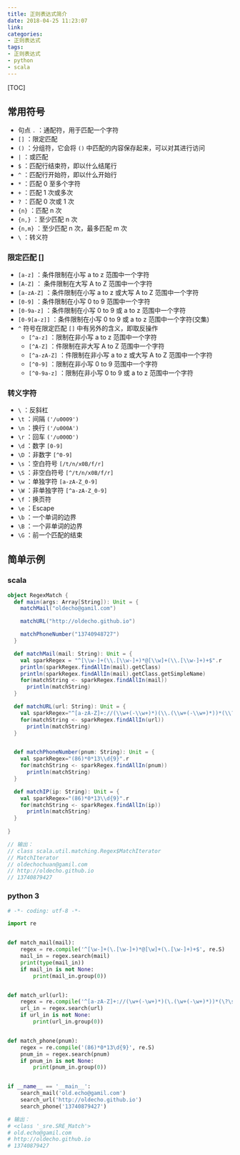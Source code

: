 ```yaml
---
title: 正则表达式简介
date: 2018-04-25 11:23:07
link:
categories:
- 正则表达式
tags:
- 正则表达式
- python
- scala
---
```


[TOC]

## 常用符号

- 句点 `.` ：通配符，用于匹配一个字符
- `[]` ：限定匹配
- `()` ：分组符，它会将 `()` 中匹配的内容保存起来，可以对其进行访问
- `|` ：或匹配
- `$` ：匹配行结束符，即以什么结尾行
- `^` ：匹配行开始符，即以什么开始行
- `*` ：匹配 0 至多个字符
- `+` ：匹配 1 次或多次
- `?` ：匹配 0 次或 1 次
- `{n}` ：匹配 n 次
- `{n,}` ：至少匹配 n 次
- `{n,m}` ：至少匹配 n 次，最多匹配 m 次
- `\` ：转义符

### 限定匹配 []

- `[a-z]` ：条件限制在小写 a to z 范围中一个字符
- `[A-Z]` ： 条件限制在大写 A to Z 范围中一个字符
- `[a-zA-Z]` ：条件限制在小写 a to z 或大写 A to Z 范围中一个字符
- `[0-9]` ：条件限制在小写 0 to 9 范围中一个字符
- `[0-9a-z]` ：条件限制在小写 0 to 9 或 a to z 范围中一个字符
- `[0-9[a-z]]` ：条件限制在小写 0 to 9 或 a to z 范围中一个字符(交集)
- `^` 符号在限定匹配 `[]` 中有另外的含义，即取反操作
  - `[^a-z]` ：限制在非小写 a to z 范围中一个字符
  - `[^A-Z]` ：件限制在非大写 A to Z 范围中一个字符
  - `[^a-zA-Z]` ：件限制在非小写 a to z 或大写 A to Z 范围中一个字符
  - `[^0-9]` ：限制在非小写 0 to 9 范围中一个字符
  - `[^0-9a-z]` ：限制在非小写 0 to 9 或 a to z 范围中一个字符


### 转义字符

- `\` ：反斜杠
- `\t` ：间隔 `('/u0009')`
- `\n` ：换行 `('/u000A')`
- `\r` ：回车 `('/u000D')`
- `\d` ：数字 `[0-9]`
- `\D` ：非数字 `[^0-9]`
- `\s` ：空白符号 `[/t/n/x0B/f/r]`
- `\S` ：非空白符号 `[^/t/n/x0B/f/r]`
- `\w` ：单独字符 `[a-zA-Z_0-9]`
- `\W` ：非单独字符 `[^a-zA-Z_0-9]`
- `\f` ：换页符
- `\e` ：Escape
- `\b` ：一个单词的边界
- `\B` ：一个非单词的边界
- `\G` ：前一个匹配的结束

## 简单示例

### scala

```scala
object RegexMatch {
  def main(args: Array[String]): Unit = {
    matchMail("oldecho@gamil.com")

    matchURL("http://oldecho.github.io")

    matchPhoneNumber("13740948727")
  }

  def matchMail(mail: String): Unit = {
    val sparkRegex = "^[\\w-]+(\\.[\\w-]+)*@[\\w]+(\\.[\\w-]+)+$".r
    println(sparkRegex.findAllIn(mail).getClass)
    println(sparkRegex.findAllIn(mail).getClass.getSimpleName)
    for(matchString <- sparkRegex.findAllIn(mail))
      println(matchString)
  }

  def matchURL(url: String): Unit = {
    val sparkRegex="^[a-zA-Z]+://(\\w+(-\\w+)*)(\\.(\\w+(-\\w+)*))*(\\?\\s*)?$".r
    for(matchString <- sparkRegex.findAllIn(url))
      println(matchString)
  }


  def matchPhoneNumber(pnum: String): Unit = {
    val sparkRegex="(86)*0*13\\d{9}".r
    for(matchString <- sparkRegex.findAllIn(pnum))
      println(matchString)
  }

  def matchIP(ip: String): Unit = {
    val sparkRegex="(86)*0*13\\d{9}".r
    for(matchString <- sparkRegex.findAllIn(ip))
      println(matchString)
  }
  
}

// 输出：
// class scala.util.matching.Regex$MatchIterator
// MatchIterator
// oldechochuan@gamil.com
// http://oldecho.github.io
// 13740879427
```

### python 3

```python
# -*- coding: utf-8 -*-

import re


def match_mail(mail):
    regex = re.compile('^[\w-]+(\.[\w-]+)*@[\w]+(\.[\w-]+)+$', re.S)
    mail_in = regex.search(mail)
    print(type(mail_in))
    if mail_in is not None:
        print(mail_in.group(0))


def match_url(url):
    regex = re.compile('^[a-zA-Z]+://(\w+(-\w+)*)(\.(\w+(-\w+)*))*(\?\s*)?$', re.S)
    url_in = regex.search(url)
    if url_in is not None:
        print(url_in.group(0))


def match_phone(pnum):
    regex = re.compile('(86)*0*13\d{9}', re.S)
    pnum_in = regex.search(pnum)
    if pnum_in is not None:
        print(pnum_in.group(0))


if __name__ == '__main__':
    search_mail('old.echo@gamil.com')
    search_url('http://oldecho.github.io')
    search_phone('13740879427')

# 输出：
# <class '_sre.SRE_Match'>
# old.echo@gamil.com
# http://oldecho.github.io
# 13740879427
```



